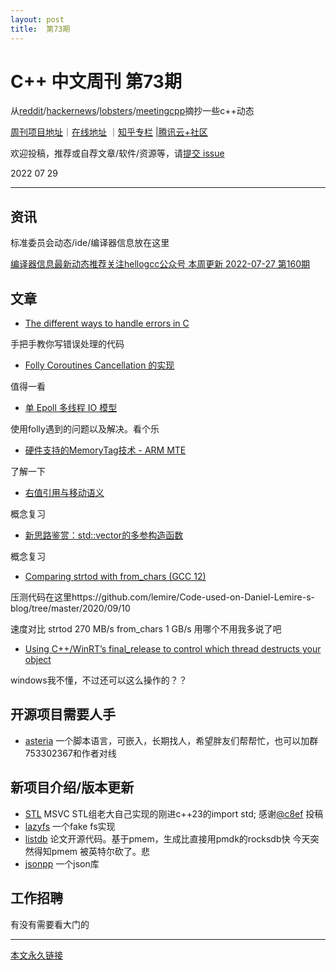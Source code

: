 ```yaml
---
layout: post
title:  第73期
---
```


# C++ 中文周刊 第73期



从[reddit](https://www.reddit.com/r/cpp/)/[hackernews](https://news.ycombinator.com/)/[lobsters](https://lobste.rs/)/[meetingcpp](https://www.meetingcpp.com/blog/blogroll/items/Meeting-Cpp-Blogroll-339.html)摘抄一些c++动态


[周刊项目地址](https://github.com/wanghenshui/cppweeklynews)｜[在线地址](https://wanghenshui.github.io/cppweeklynews/) ｜[知乎专栏](https://www.zhihu.com/column/jieyaren) |[腾讯云+社区](https://cloud.tencent.com/developer/column/92884)



欢迎投稿，推荐或自荐文章/软件/资源等，请[提交 issue](https://github.com/wanghenshui/cppweeklynews/issues)

2022 07 29

---
    
## 资讯

标准委员会动态/ide/编译器信息放在这里

[编译器信息最新动态推荐关注hellogcc公众号 本周更新 2022-07-27 第160期](https://github.com/hellogcc/osdt-weekly/blob/master/weekly-2022/2022-07-27.md)



## 文章

- [The different ways to handle errors in C](https://mccue.dev/pages/7-27-22-c-errors)

手把手教你写错误处理的代码

- [Folly Coroutines Cancellation 的实现 ](https://sf-zhou.github.io/coroutine/folly_coro_cancellation.html)

值得一看

- [单 Epoll 多线程 IO 模型 ](https://sf-zhou.github.io/linux/single_epoll_multi_workers.html)

使用folly遇到的问题以及解决。看个乐

- [硬件支持的MemoryTag技术 - ARM MTE](https://zhuanlan.zhihu.com/p/545432403)

了解一下

- [右值引用与移动语义](https://zhuanlan.zhihu.com/p/545494408)

概念复习

- [新思路鉴赏：std::vector的多参构造函数](https://zhuanlan.zhihu.com/p/545305641)

概念复习

- [Comparing strtod with from_chars (GCC 12)](https://lemire.me/blog/2022/07/27/comparing-strtod-with-from_chars-gcc-12/)

压测代码在这里https://github.com/lemire/Code-used-on-Daniel-Lemire-s-blog/tree/master/2020/09/10

速度对比 strtod 	270 MB/s from_chars 	1 GB/s 用哪个不用我多说了吧


- [Using C++/WinRT’s final_release to control which thread destructs your object](https://devblogs.microsoft.com/oldnewthing/20220722-00/?p=106883)

windows我不懂，不过还可以这么操作的？？

## 开源项目需要人手

- [asteria](https://github.com/lhmouse/asteria) 一个脚本语言，可嵌入，长期找人，希望胖友们帮帮忙，也可以加群753302367和作者对线


## 新项目介绍/版本更新

- [STL](https://github.com/StephanTLavavej/STL) MSVC STL组老大自己实现的刚进c++23的import std; 感谢[@c8ef](https://github.com/c8ef) 投稿
- [lazyfs](https://github.com/dsrhaslab/lazyfs) 一个fake fs实现
- [listdb](https://github.com/DICL/listdb) 论文开源代码。基于pmem，生成比直接用pmdk的rocksdb快 今天突然得知pmem 被英特尔砍了。悲
- [jsonpp](https://github.com/wqking/jsonpp) 一个json库
## 工作招聘

有没有需要看大门的

---



[本文永久链接](https://wanghenshui.github.io/cppweeklynews/posts/073.html)
